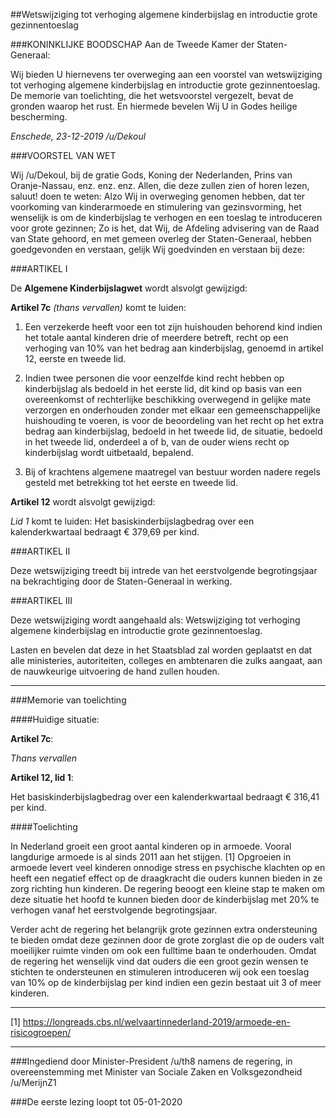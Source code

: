 ##Wetswijziging tot verhoging algemene kinderbijslag en introductie grote gezinnentoeslag 
 
###KONINKLIJKE BOODSCHAP
Aan de Tweede Kamer der Staten-Generaal:

Wij bieden U hiernevens ter overweging aan een voorstel van wetswijziging tot verhoging algemene kinderbijslag en introductie grote gezinnentoeslag. De memorie van toelichting, die het wetsvoorstel vergezelt, bevat de gronden waarop het rust. En hiermede bevelen Wij U in Godes heilige bescherming.

*Enschede, 23-12-2019 /u/Dekoul*

###VOORSTEL VAN WET  

Wij /u/Dekoul, bij de gratie Gods, Koning der Nederlanden, Prins van Oranje-Nassau, enz. enz. enz. Allen, die deze zullen zien of horen lezen, saluut! doen te weten: Alzo Wij in overweging genomen hebben, dat ter voorkoming van kinderarmoede en stimulering van gezinsvorming, het wenselijk is om de kinderbijslag te verhogen en een toeslag te introduceren voor grote gezinnen; Zo is het, dat Wij, de Afdeling advisering van de Raad van State gehoord, en met gemeen overleg der Staten-Generaal, hebben goedgevonden en verstaan, gelijk Wij goedvinden en verstaan bij deze:

###ARTIKEL I

De **Algemene Kinderbijslagwet** wordt alsvolgt gewijzigd:

**Artikel 7c** *(thans vervallen)* komt te luiden:

1. Een verzekerde heeft voor een tot zijn huishouden behorend kind indien het totale aantal kinderen drie of meerdere betreft, recht op een verhoging van 10% van het bedrag aan kinderbijslag, genoemd in artikel 12, eerste en tweede lid.

2. Indien twee personen die voor eenzelfde kind recht hebben op kinderbijslag als bedoeld in het eerste lid, dit kind op basis van een overeenkomst of rechterlijke beschikking overwegend in gelijke mate verzorgen en onderhouden zonder met elkaar een gemeenschappelijke huishouding te voeren, is voor de beoordeling van het recht op het extra bedrag aan kinderbijslag, bedoeld in het tweede lid, de situatie, bedoeld in het tweede lid, onderdeel a of b, van de ouder wiens recht op kinderbijslag wordt uitbetaald, bepalend.

3. Bij of krachtens algemene maatregel van bestuur worden nadere regels gesteld met betrekking tot het eerste en tweede lid.


**Artikel 12** wordt alsvolgt gewijzigd:

*Lid 1* komt te luiden: Het basiskinderbijslagbedrag over een kalenderkwartaal bedraagt € 379,69 per kind.



###ARTIKEL II

Deze wetswijziging treedt bij intrede van het eerstvolgende begrotingsjaar na bekrachtiging door de Staten-Generaal in werking.

###ARTIKEL III

Deze wetswijziging wordt aangehaald als: Wetswijziging tot verhoging algemene kinderbijslag en introductie grote gezinnentoeslag.

Lasten en bevelen dat deze in het Staatsblad zal worden geplaatst en dat alle ministeries, autoriteiten, colleges en ambtenaren die zulks aangaat, aan de nauwkeurige uitvoering de hand zullen houden.

---

###Memorie van toelichting

####Huidige situatie:

**Artikel 7c**:

*Thans vervallen*

**Artikel 12, lid 1**: 

Het basiskinderbijslagbedrag over een kalenderkwartaal bedraagt € 316,41 per kind.


####Toelichting

In Nederland groeit een groot aantal kinderen op in armoede. Vooral langdurige armoede is al sinds 2011 aan het stijgen. [1] Opgroeien in armoede levert veel kinderen onnodige stress en psychische klachten op en heeft een negatief effect op de draagkracht die ouders kunnen bieden in ze zorg richting hun kinderen. De regering beoogt een kleine stap te maken om deze situatie het hoofd te kunnen bieden door de kinderbijslag met 20% te verhogen vanaf het eerstvolgende begrotingsjaar.

Verder acht de regering het belangrijk grote gezinnen extra ondersteuning te bieden omdat deze gezinnen door de grote zorglast die op de ouders valt moeilijker ruimte vinden om ook een fulltime baan te onderhouden. Omdat de regering het wenselijk vind dat ouders die een groot gezin wensen te stichten te ondersteunen en stimuleren introduceren wij ook een toeslag van 10% op de kinderbijslag per kind indien een gezin bestaat uit 3 of meer kinderen.

---

[1] https://longreads.cbs.nl/welvaartinnederland-2019/armoede-en-risicogroepen/  

---

###Ingediend door Minister-President /u/th8 namens de regering, in overeenstemming met Minister van Sociale Zaken en Volksgezondheid /u/MerijnZ1

###De eerste lezing loopt tot 05-01-2020
